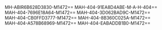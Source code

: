 MH-ABIR6B628D3830-M1472==
MAH-404-91EA8D4ABE-M-A-H-404==
MAH-404-7696E18A64-M1472==
MAH-404-3D062BAD9C-M1472==
MAH-404-CB0FFD3777-M1472==
MAH-404-8B360C025A-M1472==
MAH-404-A578B68969-M1472==
MAH-404-EABADDB1B0-M1472==
